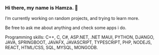 ### Hi there, my name is Hamza. 👋

I’m currently working on random projects, and trying to learn more.

Be free to ask me about anything and check some apps i do.

Programming skills:
C++, C, C#, ASP.NET, .NET MAUI, PYTHON, DJANGO, JAVA, SPRINGBOOT, JAVAFX, JAVASCRIPT, TYPESCRIPT, PHP, NODEJS, REACT, HTML/CSS, SQL, MYSQL, MONGODB.

<!--
**Hamza9199/Hamza9199** is a ✨ _special_ ✨ repository because its `README.md` (this file) appears on your GitHub profile.

Here are some ideas to get you started:

- 🔭 I’m currently working on ...
- 🌱 I’m currently learning ...
- 👯 I’m looking to collaborate on ...
- 🤔 I’m looking for help with ...
- 💬 Ask me about ...
- 📫 How to reach me: ...
- 😄 Pronouns: ...
- ⚡ Fun fact: ...
-->
